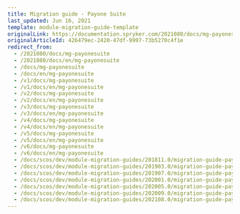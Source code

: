 ```yaml
---
title: Migration guide - Payone Suite
last_updated: Jun 16, 2021
template: module-migration-guide-template
originalLink: https://documentation.spryker.com/2021080/docs/mg-payonesuite
originalArticleId: 426479ec-2420-47df-9997-73b5270c4f1e
redirect_from:
  - /2021080/docs/mg-payonesuite
  - /2021080/docs/en/mg-payonesuite
  - /docs/mg-payonesuite
  - /docs/en/mg-payonesuite
  - /v1/docs/mg-payonesuite
  - /v1/docs/en/mg-payonesuite
  - /v2/docs/mg-payonesuite
  - /v2/docs/en/mg-payonesuite
  - /v3/docs/mg-payonesuite
  - /v3/docs/en/mg-payonesuite
  - /v4/docs/mg-payonesuite
  - /v4/docs/en/mg-payonesuite
  - /v5/docs/mg-payonesuite
  - /v5/docs/en/mg-payonesuite
  - /v6/docs/mg-payonesuite
  - /v6/docs/en/mg-payonesuite
  - /docs/scos/dev/module-migration-guides/201811.0/migration-guide-payone-suite.html
  - /docs/scos/dev/module-migration-guides/201903.0/migration-guide-payone-suite.html
  - /docs/scos/dev/module-migration-guides/201907.0/migration-guide-payone-suite.html
  - /docs/scos/dev/module-migration-guides/202001.0/migration-guide-payone-suite.html
  - /docs/scos/dev/module-migration-guides/202005.0/migration-guide-payone-suite.html
  - /docs/scos/dev/module-migration-guides/202009.0/migration-guide-payone-suite.html
  - /docs/scos/dev/module-migration-guides/202108.0/migration-guide-payone-suite.html
---
```

